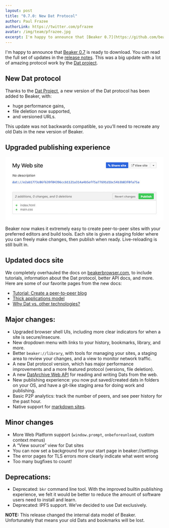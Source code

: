 ```yaml
---
layout: post
title: "0.7.0: New Dat Protocol"
author: Paul Frazee
authorLink: https://twitter.com/pfrazee
avatar: /img/team/pfrazee.jpg
excerpt: I'm happy to announce that [Beaker 0.7](https://github.com/beakerbrowser/beaker/releases/tag/0.7.0) is ready to download. You can read the full set of updates in the [release notes](https://github.com/beakerbrowser/beaker/releases/tag/0.7.0). This was a big update with a lot of amazing protocol work by the [Dat project](https://datproject.org).
---
```


I'm happy to announce that [Beaker 0.7](https://github.com/beakerbrowser/beaker/releases/tag/0.7.0) is ready to download. You can read the full set of updates in the [release notes](https://github.com/beakerbrowser/beaker/releases/tag/0.7.0). This was a big update with a lot of amazing protocol work by the [Dat project](https://datproject.org).

## New Dat protocol
 
Thanks to the [Dat Project](https://datproject.org), a new version of the Dat protocol has been added to Beaker, with:

 - huge performance gains,
 - file deletion now supported,
 - and versioned URLs.
 
This update was not backwards compatible, so you’ll need to recreate any old Dats in the new version of Beaker.
 
## Upgraded publishing experience
 
![tour-new-site-publish3](/img/docs/tour-new-site-publish3.jpg)
 
Beaker now makes it extremely easy to create peer-to-peer sites with your preferred editors and build tools. Each site is given a staging folder where you can freely make changes, then publish when ready. Live-reloading is still built in.
 
## Updated docs site

We completely overhauled the docs on [beakerbrowser.com](https://beakerbrowser.com), to include tutorials, information about the Dat protocol, better API docs, and more. Here are some of our favorite pages from the new docs:
 
 - [Tutorial: Create a peer-to-peer blog](https://beakerbrowser.com/docs/tutorials/create-a-blog.html)
 - [Thick applications model](https://beakerbrowser.com/docs/inside-beaker/thick-applications.html)
 - [Why Dat vs. other technologies?](https://beakerbrowser.com/docs/inside-beaker/other-technologies.html)
  
## Major changes:
 
 - Upgraded browser shell UIs, including more clear indicators for when a site is secure/insecure.
 - New dropdown menu with links to your history, bookmarks, library, and more.
 - Better `beaker://library`, with tools for managing your sites, a staging area to review your changes, and a view to monitor network traffic.
 - A new Dat protocol version, which has major performance improvements and a more featured protocol (versions, file deletion).
 - A new [DatArchive Web API](https://beakerbrowser.com/docs/apis/dat.html) for reading and writing Dats from the web.
 - New publishing experience: you now put saved/created dats in folders on your OS, and have a git-like staging area for doing work and publishing.
 - Basic P2P analytics: track the number of peers, and see peer history for the past hour.
 - Native support for [markdown sites](https://beakerbrowser.com/docs/tutorials/create-a-markdown-site.html).
 
## Minor changes

 - More Web Platform support (`window.prompt`, `onbeforeunload`, custom context menus)
 - A “View source” view for Dat sites
 - You can now set a background for your start page in  beaker://settings
 - The error pages for TLS errors more clearly indicate what went wrong
 - Too many bugfixes to count!
 
## Deprecations:
 
 - Deprecated: `bkr` command line tool. With the improved builtin publishing experience, we felt it would be better to reduce the amount of software users need to install and learn.
 - Deprecated: IPFS support. We’ve decided to use Dat exclusively.
 
**NOTE:** This release changed the internal data model of Beaker. Unfortunately that means your old Dats and bookmarks will be lost.
